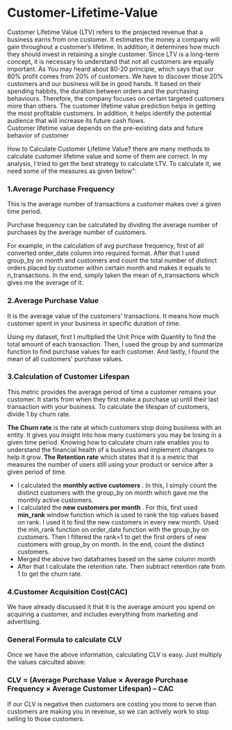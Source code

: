 # Customer-Lifetime-Value
Customer Lifetime Value (LTV) refers to the projected revenue that a business earns from one customer. It estimates the money a company will gain throughout a customer’s lifetime. In addition, it determines how much they should invest in retaining a single customer. 
Since LTV is a long-term concept, it is necessary to understand that not all customers are equally important. As You may heard about 80-20 principle, which says that our 80% profit comes from 20% of customers. We have to discover those 20% customers and our business will be in good hands. It based on their spending habbits, the duration between orders and the purchasing behaviours. Therefore, the company focuses on certain targeted customers more than others. The customer lifetime value prediction helps in getting the most profitable customers. In addition, it helps identify the potential audience that will increase its future cash flows.  
Customer lifetime value depends on the pre-existing data and future behavior of customer

How to Calculate Customer Lifetime Value?
there are many methods to calculate customer lifetime value and some of them are correct. In my analysis, I tried to get the best strategy to calculate LTV. To calculate it, we need some of the measures as given below":
### 1.Average Purchase Frequency

This is the average number of transactions a customer makes over a given time period.

Purchase frequency can be calculated by dividing the average number of purchases by the average number of customers.

For example, in the calculation of avg purchase frequency, first of all converted order_date column into required format. After that I used group_by on month and customers and count the total number of distinct orders placed by customer within certain month and makes it equals to n_transactions. In the end, simply taken the mean of n_transactions which gives me the average of it.

### 2.Average Purchase Value

It is the average value of the customers' transactions. It means how much customer spent in your business in specific duration of time.

Using my dataset, first I multiplied the Unit Price with Quantity to find the total amount of each transaction. Then, I used the group by and summarize function to find purchase values for each customer. And lastly, I found the mean of all customers' purchase values.

### 3.Calculation of Customer Lifespan

This metric provides the average period of time a customer remains your customer. It starts from when they first make a purchase up until their last transaction with your business.
To calculate the lifespan of customers, divide 1 by churn rate.

**The Churn rate** is the rate at which customers stop doing business with an entity. It gives you insight into how many customers you may be losing in a given time period. Knowing how to calculate churn rate enables you to understand the financial health of a business and implement changes to help it grow.
**The Retention rate** which states that it is a metric that measures the number of users still using your product or service after a given period of time.

-  I calculated the **monthly active customers** . In this, I simply count the distinct customers with the group_by on month which gave me the monthly active customers.
-  I calculated the **new customers per month** . For this, first used **min_rank** window function which is used to rank the top values based on rank. I used it to find the new customers in every new month. Used the min_rank function on order_date function with the group_by on customers. Then I filtered the rank=1 to get the first orders of new customers with group_by on month. In the end, count the distinct customers.
-  Merged the above two dataframes based on the same column month
-  After that I calculate the retention rate. Then subtract retention rate from 1 to get the churn rate.

### 4.Customer Acquisition Cost(CAC)
We have already discussed it that it is the average amount you spend on acquiring a customer, and includes everything from marketing and advertising.

### General Formula to calculate CLV

Once we have the above information, calculating CLV is easy. Just multiply the values calculted above:


### CLV = (Average Purchase Value × Average Purchase Frequency × Average Customer Lifespan) – CAC 


If our CLV is negative then customers are costing you more to serve than customers are making you in revenue, so we can actively work to stop selling to those customers.
